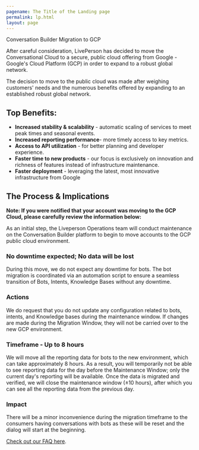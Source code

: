 ```yaml
---
pagename: The Title of the Landing page
permalink: lp.html
layout: page
---
```


<div class="card-container">
  <div id="success-stories" class="welcome-card lp-default">
    <p class="success-stories-header">Conversation Builder Migration to GCP</p>
  </div>
</div>

After careful consideration, LivePerson has decided to move the Conversational Cloud to a secure, public cloud offering from Google - Google's Cloud Platform (GCP) in order to expand to a robust global network.

The decision to move to the public cloud was made after weighing customers' needs and the numerous benefits offered by expanding to an established robust global network.

## Top Benefits:

- **Increased stability & scalability** - automatic scaling of services to meet peak times and seasonal events.
- **Increased reporting performance**- more timely access to key metrics.
- **Access to API utilization** - for better planning and developer experience.
- **Faster time to new products** - our focus is exclusively on innovation and richness of features instead of infrastructure maintenance.
- **Faster deployment** - leveraging the latest, most innovative infrastructure from Google

## The Process & Implications

**Note: If you were notified that your account was moving to the GCP Cloud, please carefully review the information below:**

As an initial step, the Liveperson Operations team will conduct maintenance on the Conversation Builder platform to begin to move accounts to the GCP public cloud environment.

### No downtime expected; No data will be lost

During this move, we do not expect any downtime for bots. The bot migration is coordinated via an automation script to ensure a seamless transition of Bots, Intents, Knowledge Bases without any downtime.

### Actions

We do request that you do not update any configuration related to bots, intents, and Knowledge bases during the maintenance window. If changes are made during the Migration Window, they will not be carried over to the new GCP environment.

### Timeframe - Up to 8 hours

We will move all the reporting data for bots to the new environment, which can take approximately 8 hours. As a result, you will temporarily not be able to see reporting data for the day before the Maintenance Window; only the current day's reporting will be available. Once the data is migrated and verified, we will close the maintenance window (±10 hours), after which you can see all the reporting data from the previous day.

### Impact

There will be a minor inconvenience during the migration timeframe to the consumers having conversations with bots as these will be reset and the dialog will start at the beginning.

[Check out our FAQ here](/conversation-builder-migration-to-gco-faqs.html).

<style>
nav.breadcrumbs {
    display: none;
}
</style>

